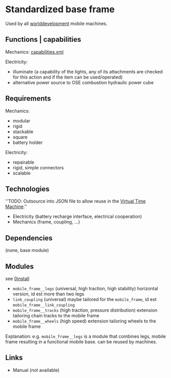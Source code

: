 Standardized base frame
===

Used by all <a href="http://github.com/worlddevelopment">worlddevelopment</a> mobile machines.



Functions | capabilities
---

Mechanics:
<a href="capabilities.xml">capabilities.xml</a>

Electricity:
* illuminate (a capability of the lights, any of its attachments are checked for this action and if the item can be used/operated)
* alternative power source to OSE combustion hydraulic power cube



Requirements
---
Mechanics:
* modular
* rigid
* stackable
* square
* battery holder

Electricity:
* repairable
* rigid, simple connectors
* scalable



Technologies
---
''TODO: Outsource into JSON file to allow reuse in the <a href="http://github.com/worlddevelopment/virtual_time_machine">Virtual Time Machine</a>.''
* Electricity (battery recharge interface, electrical cooperation)
* Mechanics (frame, coupling, ...)



Dependencies
---
(none, base module)



Modules
---
see <a href="http://wiki.opensourceecology.de/0install">0install</a>

* `mobile_frame__legs` (universal, high traction, high stability) horizontal version, id est more than two legs
* `link_coupling` (universal) maybe tailored for the `mobile_frame`, id est `mobile_frame__link_coupling`
* `mobile_frame__tracks` (high traction, pressure distribution) extension tailoring chain tracks to the mobile frame
* `mobile_frame__wheels` (high speed) extension tailoring wheels to the mobile frame

Explanation: e.g. `mobile_frame__legs` is a module that combines legs, mobile frame resulting in a functional mobile base.
can be reused by machines.



Links
---
* Manual (not available)

